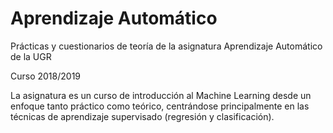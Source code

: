 # Aprendizaje Automático

Prácticas y cuestionarios de teoría de la asignatura Aprendizaje Automático de la UGR

Curso 2018/2019

La asignatura es un curso de introducción al Machine Learning desde un enfoque tanto práctico como teórico, centrándose principalmente en las técnicas de aprendizaje supervisado (regresión y clasificación).
